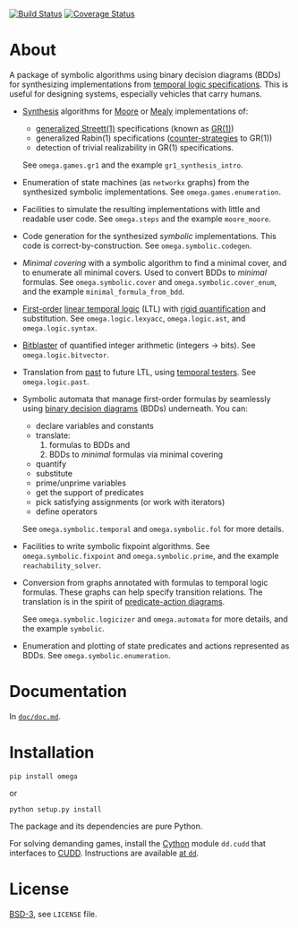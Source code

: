[![Build Status][build_img]][travis]
[![Coverage Status][coverage]][coveralls]


About
=====

A package of symbolic algorithms using binary decision diagrams (BDDs)
for synthesizing implementations from [temporal logic specifications][specs].
This is useful for designing systems, especially vehicles that carry humans.


- [Synthesis][synthesis] algorithms for [Moore][moore] or [Mealy][mealy]
  implementations of:

  - [generalized Streett(1)][streett1] specifications (known as [GR(1)][gr1])
  - generalized Rabin(1) specifications ([counter-strategies][rabin1] to GR(1))
  - detection of trivial realizability in GR(1) specifications.

  See `omega.games.gr1` and the example `gr1_synthesis_intro`.


- Enumeration of state machines (as `networkx` graphs) from the synthesized
  symbolic implementations. See `omega.games.enumeration`.


- Facilities to simulate the resulting implementations with little and
  readable user code. See `omega.steps` and the example `moore_moore`.


- Code generation for the synthesized *symbolic* implementations.
  This code is correct-by-construction. See `omega.symbolic.codegen`.


- *Minimal covering* with a symbolic algorithm to find a minimal cover, and to
  enumerate all minimal covers. Used to convert BDDs to *minimal* formulas.
  See `omega.symbolic.cover` and `omega.symbolic.cover_enum`, and the
  example `minimal_formula_from_bdd`.


- [First-order][fol] [linear temporal logic][LTL] (LTL) with
  [rigid quantification][rigid quantification] and substitution.
  See `omega.logic.lexyacc`, `omega.logic.ast`, and `omega.logic.syntax`.


- [Bitblaster][bitblasting] of quantified integer arithmetic (integers -> bits).
  See `omega.logic.bitvector`.


- Translation from [past][past LTL] to future LTL, using
  [temporal testers][temporal testers]. See `omega.logic.past`.


- Symbolic automata that manage first-order formulas by seamlessly using
  [binary decision diagrams][bdd] (BDDs) underneath. You can:

  - declare variables and constants
  - translate:
    1. formulas to BDDs and
    2. BDDs to *minimal* formulas via minimal covering
  - quantify
  - substitute
  - prime/unprime variables
  - get the support of predicates
  - pick satisfying assignments (or work with iterators)
  - define operators

  See `omega.symbolic.temporal` and `omega.symbolic.fol` for more details.


- Facilities to write symbolic fixpoint algorithms.
  See `omega.symbolic.fixpoint` and `omega.symbolic.prime`, and the example
  `reachability_solver`.


- Conversion from graphs annotated with formulas to temporal logic formulas.
  These graphs can help specify transition relations.
  The translation is in the spirit of
  [predicate-action diagrams][tla-in-pictures].

  See `omega.symbolic.logicizer` and `omega.automata` for more details, and
  the example `symbolic`.


- Enumeration and plotting of state predicates and actions represented as BDDs.
  See `omega.symbolic.enumeration`.


Documentation
=============

In  [`doc/doc.md`][doc].


Installation
============

```
pip install omega
```

or

```
python setup.py install
```

The package and its dependencies are pure Python.

For solving demanding games, install the [Cython][cython] module `dd.cudd`
that interfaces to [CUDD][cudd].
Instructions are available [at `dd`][dd].


License
=======
[BSD-3][bsd3], see `LICENSE` file.


[specs]: http://research.microsoft.com/en-us/um/people/lamport/tla/book-02-08-08.pdf
[synthesis]: http://dx.doi.org/10.1007/BFb0035748
[moore]: https://web.archive.org/web/20120216141113/http://people.mokk.bme.hu/~kornai/termeszetes/moore_1956.pdf
[mealy]: http://dx.doi.org/10.1002/j.1538-7305.1955.tb03788.x
[streett1]: http://dx.doi.org/10.1016/j.ic.2005.01.006
[gr1]: http://dx.doi.org/10.1007/11609773_24
[rabin1]: https://online.tugraz.at/tug_online/voe_main2.getvolltext?pCurrPk=47554
[fol]: https://en.wikipedia.org/wiki/First-order_logic
[past LTL]: http://dx.doi.org/10.1007/3-540-15648-8_16
[LTL]: http://dx.doi.org/10.1109/SFCS.1977.32
[temporal testers]: http://doi.org/10.1007/978-3-540-69850-0_11
[rigid quantification]: http://dx.doi.org/10.1007/978-1-4612-4222-2
[bitblasting]: http://dx.doi.org/10.1007/978-3-540-74105-3
[bdd]: http://dx.doi.org/10.1109/TC.1986.1676819
[tla-in-pictures]: http://dx.doi.org/10.1109/32.464544
[doc]: https://github.com/tulip-control/omega/blob/master/doc/doc.md
[cython]: https://en.wikipedia.org/wiki/Cython
[cudd]: http://vlsi.colorado.edu/~fabio/CUDD
[dd]: https://github.com/tulip-control/dd#cython-bindings
[bsd3]: http://opensource.org/licenses/BSD-3-Clause

[build_img]: https://travis-ci.com/tulip-control/omega.svg?branch=master
[travis]: https://travis-ci.com/tulip-control/omega
[coverage]: https://coveralls.io/repos/tulip-control/omega/badge.svg?branch=master
[coveralls]: https://coveralls.io/r/tulip-control/omega?branch=master
